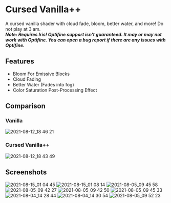 # Cursed Vanilla++
A cursed vanilla shader with cloud fade, bloom, better water, and more! Do not play at 3 am.<br>
***Note: Requires Iris! Optifine support isn't guaranteed. It may or may not work with Optifine. You can open a bug report if there are any issues with Optifine.***

## Features
 - Bloom For Emissive Blocks
 - Cloud Fading
 - Better Water (Fades into fog)
 - Color Saturation Post-Processing Effect

## Comparison
### Vanilla
![2021-08-12_18 46 21](https://user-images.githubusercontent.com/18603248/129365086-989e4163-0036-4c98-8a18-ee75d97f7eed.png)
### Cursed Vanilla++
![2021-08-12_18 43 49](https://user-images.githubusercontent.com/18603248/129365114-24fc2b58-e9ff-4b8f-8519-a3e274c6e596.png)

## Screenshots
![2021-08-15_01 04 45](https://user-images.githubusercontent.com/18603248/129467806-4da126c1-eab8-4835-aa03-ee1d0184d0d1.png)
![2021-08-15_01 08 14](https://user-images.githubusercontent.com/18603248/129467807-677e5464-7dfe-4850-9759-d30720f17d52.png)
![2021-08-05_09 45 58](https://user-images.githubusercontent.com/18603248/128360710-003e1d93-161d-4d9c-89fd-e083584da6e2.png)
![2021-08-05_09 42 27](https://user-images.githubusercontent.com/18603248/128360625-4f2232ea-8b7d-4ab1-ad6f-6ee4b21cf9f4.png)
![2021-08-05_09 42 50](https://user-images.githubusercontent.com/18603248/128360656-ff2a1934-ec27-41a5-90ab-e4e79b9006a1.png)
![2021-08-05_09 45 33](https://user-images.githubusercontent.com/18603248/128360689-cfe1b656-e486-480f-a30e-2a23226078dd.png)
![2021-08-04_14 28 44](https://user-images.githubusercontent.com/18603248/128359447-ef1f5512-ccaf-4774-bda8-35b715f35e6e.png)
![2021-08-04_14 30 54](https://user-images.githubusercontent.com/18603248/128359469-98f26a2c-e217-47a5-9015-39a3a8183dec.png)
![2021-08-05_09 52 23](https://user-images.githubusercontent.com/18603248/128361780-bce5cc7a-3ad3-4dff-924e-f66acc0d1028.png)
